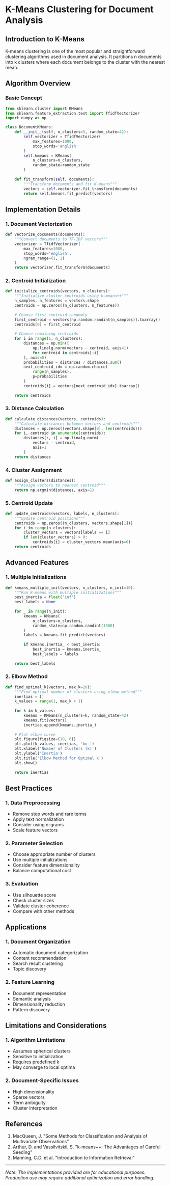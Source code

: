 # K-Means Clustering for Document Analysis

## Introduction to K-Means
K-means clustering is one of the most popular and straightforward clustering algorithms used in document analysis. It partitions n documents into k clusters where each document belongs to the cluster with the nearest mean.

## Algorithm Overview

### Basic Concept
```python
from sklearn.cluster import KMeans
from sklearn.feature_extraction.text import TfidfVectorizer
import numpy as np

class DocumentKMeans:
    def __init__(self, n_clusters=5, random_state=42):
        self.vectorizer = TfidfVectorizer(
            max_features=1000,
            stop_words='english'
        )
        self.kmeans = KMeans(
            n_clusters=n_clusters,
            random_state=random_state
        )
        
    def fit_transform(self, documents):
        """Transform documents and fit K-means"""
        vectors = self.vectorizer.fit_transform(documents)
        return self.kmeans.fit_predict(vectors)
```

## Implementation Details

### 1. Document Vectorization
```python
def vectorize_documents(documents):
    """Convert documents to TF-IDF vectors"""
    vectorizer = TfidfVectorizer(
        max_features=1000,
        stop_words='english',
        ngram_range=(1, 2)
    )
    return vectorizer.fit_transform(documents)
```

### 2. Centroid Initialization
```python
def initialize_centroids(vectors, n_clusters):
    """Initialize cluster centroids using k-means++"""
    n_samples, n_features = vectors.shape
    centroids = np.zeros((n_clusters, n_features))
    
    # Choose first centroid randomly
    first_centroid = vectors[np.random.randint(n_samples)].toarray()
    centroids[0] = first_centroid
    
    # Choose remaining centroids
    for i in range(1, n_clusters):
        distances = np.min([
            np.linalg.norm(vectors - centroid, axis=1)
            for centroid in centroids[:i]
        ], axis=0)
        probabilities = distances / distances.sum()
        next_centroid_idx = np.random.choice(
            range(n_samples),
            p=probabilities
        )
        centroids[i] = vectors[next_centroid_idx].toarray()
    
    return centroids
```

### 3. Distance Calculation
```python
def calculate_distances(vectors, centroids):
    """Calculate distances between vectors and centroids"""
    distances = np.zeros((vectors.shape[0], len(centroids)))
    for i, centroid in enumerate(centroids):
        distances[:, i] = np.linalg.norm(
            vectors - centroid,
            axis=1
        )
    return distances
```

### 4. Cluster Assignment
```python
def assign_clusters(distances):
    """Assign vectors to nearest centroid"""
    return np.argmin(distances, axis=1)
```

### 5. Centroid Update
```python
def update_centroids(vectors, labels, n_clusters):
    """Update centroid positions"""
    centroids = np.zeros((n_clusters, vectors.shape[1]))
    for i in range(n_clusters):
        cluster_vectors = vectors[labels == i]
        if len(cluster_vectors) > 0:
            centroids[i] = cluster_vectors.mean(axis=0)
    return centroids
```

## Advanced Features

### 1. Multiple Initializations
```python
def kmeans_multiple_init(vectors, n_clusters, n_init=10):
    """Run K-means with multiple initializations"""
    best_inertia = float('inf')
    best_labels = None
    
    for _ in range(n_init):
        kmeans = KMeans(
            n_clusters=n_clusters,
            random_state=np.random.randint(1000)
        )
        labels = kmeans.fit_predict(vectors)
        
        if kmeans.inertia_ < best_inertia:
            best_inertia = kmeans.inertia_
            best_labels = labels
    
    return best_labels
```

### 2. Elbow Method
```python
def find_optimal_k(vectors, max_k=20):
    """Find optimal number of clusters using elbow method"""
    inertias = []
    k_values = range(1, max_k + 1)
    
    for k in k_values:
        kmeans = KMeans(n_clusters=k, random_state=42)
        kmeans.fit(vectors)
        inertias.append(kmeans.inertia_)
    
    # Plot elbow curve
    plt.figure(figsize=(10, 6))
    plt.plot(k_values, inertias, 'bo-')
    plt.xlabel('Number of Clusters (k)')
    plt.ylabel('Inertia')
    plt.title('Elbow Method for Optimal k')
    plt.show()
    
    return inertias
```

## Best Practices

### 1. Data Preprocessing
- Remove stop words and rare terms
- Apply text normalization
- Consider using n-grams
- Scale feature vectors

### 2. Parameter Selection
- Choose appropriate number of clusters
- Use multiple initializations
- Consider feature dimensionality
- Balance computational cost

### 3. Evaluation
- Use silhouette score
- Check cluster sizes
- Validate cluster coherence
- Compare with other methods

## Applications

### 1. Document Organization
- Automatic document categorization
- Content recommendation
- Search result clustering
- Topic discovery

### 2. Feature Learning
- Document representation
- Semantic analysis
- Dimensionality reduction
- Pattern discovery

## Limitations and Considerations

### 1. Algorithm Limitations
- Assumes spherical clusters
- Sensitive to initialization
- Requires predefined k
- May converge to local optima

### 2. Document-Specific Issues
- High dimensionality
- Sparse vectors
- Term ambiguity
- Cluster interpretation

## References
1. MacQueen, J. "Some Methods for Classification and Analysis of Multivariate Observations"
2. Arthur, D. and Vassilvitskii, S. "k-means++: The Advantages of Careful Seeding"
3. Manning, C.D. et al. "Introduction to Information Retrieval"

---
*Note: The implementations provided are for educational purposes. Production use may require additional optimization and error handling.* 